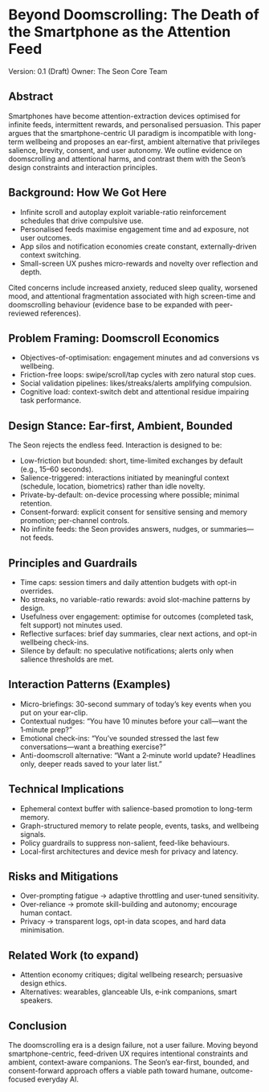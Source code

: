 # Beyond Doomscrolling: The Death of the Smartphone as the Attention Feed

Version: 0.1 (Draft)
Owner: The Seon Core Team

## Abstract
Smartphones have become attention-extraction devices optimised for infinite feeds, intermittent rewards, and personalised persuasion. This paper argues that the smartphone-centric UI paradigm is incompatible with long-term wellbeing and proposes an ear-first, ambient alternative that privileges salience, brevity, consent, and user autonomy. We outline evidence on doomscrolling and attentional harms, and contrast them with the Seon’s design constraints and interaction principles.

## Background: How We Got Here
- Infinite scroll and autoplay exploit variable-ratio reinforcement schedules that drive compulsive use.
- Personalised feeds maximise engagement time and ad exposure, not user outcomes.
- App silos and notification economies create constant, externally-driven context switching.
- Small-screen UX pushes micro-rewards and novelty over reflection and depth.

Cited concerns include increased anxiety, reduced sleep quality, worsened mood, and attentional fragmentation associated with high screen-time and doomscrolling behaviour (evidence base to be expanded with peer-reviewed references).

## Problem Framing: Doomscroll Economics
- Objectives-of-optimisation: engagement minutes and ad conversions vs wellbeing.
- Friction-free loops: swipe/scroll/tap cycles with zero natural stop cues.
- Social validation pipelines: likes/streaks/alerts amplifying compulsion.
- Cognitive load: context-switch debt and attentional residue impairing task performance.

## Design Stance: Ear-first, Ambient, Bounded
The Seon rejects the endless feed. Interaction is designed to be:
- Low-friction but bounded: short, time-limited exchanges by default (e.g., 15–60 seconds).
- Salience-triggered: interactions initiated by meaningful context (schedule, location, biometrics) rather than idle novelty.
- Private-by-default: on-device processing where possible; minimal retention.
- Consent-forward: explicit consent for sensitive sensing and memory promotion; per-channel controls.
- No infinite feeds: the Seon provides answers, nudges, or summaries—not feeds.

## Principles and Guardrails
- Time caps: session timers and daily attention budgets with opt-in overrides.
- No streaks, no variable-ratio rewards: avoid slot-machine patterns by design.
- Usefulness over engagement: optimise for outcomes (completed task, felt support) not minutes used.
- Reflective surfaces: brief day summaries, clear next actions, and opt-in wellbeing check-ins.
- Silence by default: no speculative notifications; alerts only when salience thresholds are met.

## Interaction Patterns (Examples)
- Micro-briefings: 30-second summary of today’s key events when you put on your ear-clip.
- Contextual nudges: “You have 10 minutes before your call—want the 1‑minute prep?”
- Emotional check-ins: “You’ve sounded stressed the last few conversations—want a breathing exercise?”
- Anti-doomscroll alternative: “Want a 2‑minute world update? Headlines only, deeper reads saved to your later list.”

## Technical Implications
- Ephemeral context buffer with salience-based promotion to long-term memory.
- Graph-structured memory to relate people, events, tasks, and wellbeing signals.
- Policy guardrails to suppress non-salient, feed-like behaviours.
- Local-first architectures and device mesh for privacy and latency.

## Risks and Mitigations
- Over-prompting fatigue → adaptive throttling and user-tuned sensitivity.
- Over-reliance → promote skill-building and autonomy; encourage human contact.
- Privacy → transparent logs, opt-in data scopes, and hard data minimisation.

## Related Work (to expand)
- Attention economy critiques; digital wellbeing research; persuasive design ethics.
- Alternatives: wearables, glanceable UIs, e‑ink companions, smart speakers.

## Conclusion
The doomscrolling era is a design failure, not a user failure. Moving beyond smartphone-centric, feed-driven UX requires intentional constraints and ambient, context-aware companions. The Seon’s ear-first, bounded, and consent-forward approach offers a viable path toward humane, outcome-focused everyday AI.
